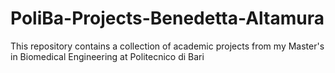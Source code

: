 # PoliBa-Projects-Benedetta-Altamura
This repository contains a collection of academic projects from my Master's in Biomedical Engineering at Politecnico di Bari
